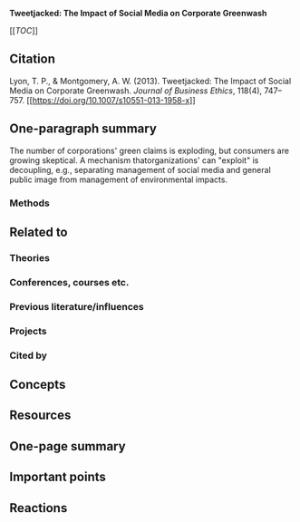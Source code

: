 **Tweetjacked: The Impact of Social Media on Corporate Greenwash**

[[_TOC_]]

## Citation

Lyon, T. P., & Montgomery, A. W. (2013). Tweetjacked: The Impact of Social Media on Corporate Greenwash. *Journal of Business Ethics*, 118(4), 747–757. [[https://doi.org/10.1007/s10551-013-1958-x]]

## One-paragraph summary

The number of corporations' green claims is exploding, but consumers are growing skeptical. A mechanism thatorganizations' can "exploit" is decoupling, e.g., separating management of social media and general public image from management of environmental impacts.

### Methods

## Related to

### Theories

### Conferences, courses etc.

### Previous literature/influences

### Projects

### Cited by

## Concepts

## Resources

## One-page summary

## Important points

## Reactions